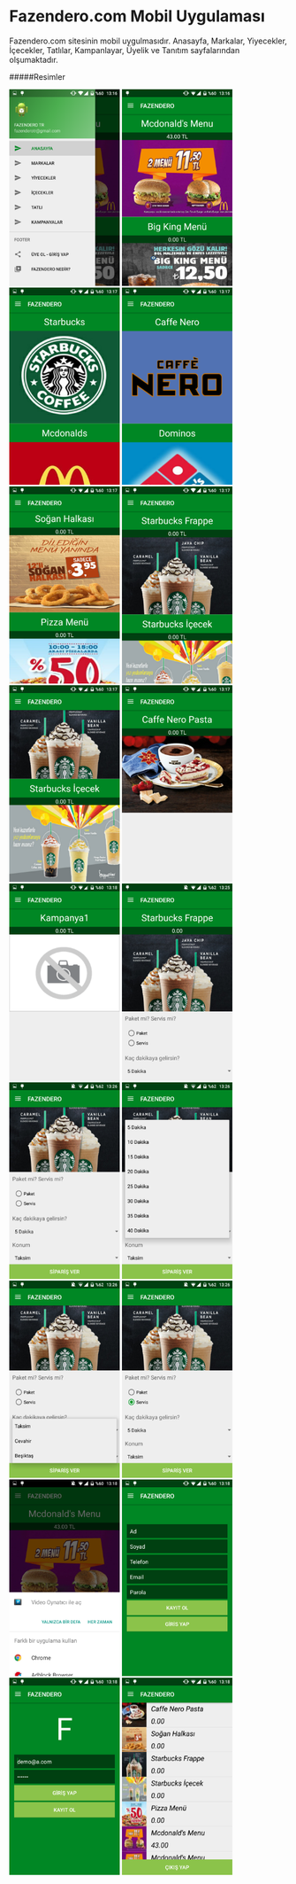 # Fazendero.com Mobil Uygulaması
Fazendero.com sitesinin mobil uygulmasıdır.
Anasayfa, Markalar, Yiyecekler, İçecekler, Tatlılar, Kampanlayar, Üyelik ve Tanıtım sayfalarından olşumaktadır.

#####Resimler

<img src="https://github.com/muharremKilicer/fazenderoApp/blob/master/images/solMenu.png" width="200"/>
<img src="https://github.com/muharremKilicer/fazenderoApp/blob/master/images/anasayfa.png" width="200"/>
<img src="https://github.com/muharremKilicer/fazenderoApp/blob/master/images/markalar.png" width="200"/>
<img src="https://github.com/muharremKilicer/fazenderoApp/blob/master/images/markalar2.png" width="200"/>
<img src="https://github.com/muharremKilicer/fazenderoApp/blob/master/images/yiyecekler.png" width="200"/>
<img src="https://github.com/muharremKilicer/fazenderoApp/blob/master/images/icecekler.png" width="200"/>
<img src="https://github.com/muharremKilicer/fazenderoApp/blob/master/images/icecekler2.png" width="200"/>
<img src="https://github.com/muharremKilicer/fazenderoApp/blob/master/images/tatli.png" width="200"/>
<img src="https://github.com/muharremKilicer/fazenderoApp/blob/master/images/kampanya.png" width="200"/>
<img src="https://github.com/muharremKilicer/fazenderoApp/blob/master/images/ayrinti.png" width="200"/>
<img src="https://github.com/muharremKilicer/fazenderoApp/blob/master/images/ayrinti2.png" width="200"/>
<img src="https://github.com/muharremKilicer/fazenderoApp/blob/master/images/ayrinti3.png" width="200"/>
<img src="https://github.com/muharremKilicer/fazenderoApp/blob/master/images/ayrinti4.png" width="200"/>
<img src="https://github.com/muharremKilicer/fazenderoApp/blob/master/images/ayrinti5.png" width="200"/>
<img src="https://github.com/muharremKilicer/fazenderoApp/blob/master/images/video.png" width="200"/>
<img src="https://github.com/muharremKilicer/fazenderoApp/blob/master/images/kayitOl.png" width="200"/>
<img src="https://github.com/muharremKilicer/fazenderoApp/blob/master/images/giris.png" width="200"/>
<img src="https://github.com/muharremKilicer/fazenderoApp/blob/master/images/sepet.png" width="200"/>
